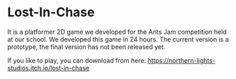 # Lost-In-Chase
It is a platformer 2D game we developed for the Ants Jam competition held at our school. We developed this game in 24 hours. The current version is a prototype, the final version has not been released yet.

If you like to play, you can download from here: https://northern-lights-studios.itch.io/lost-in-chase 
